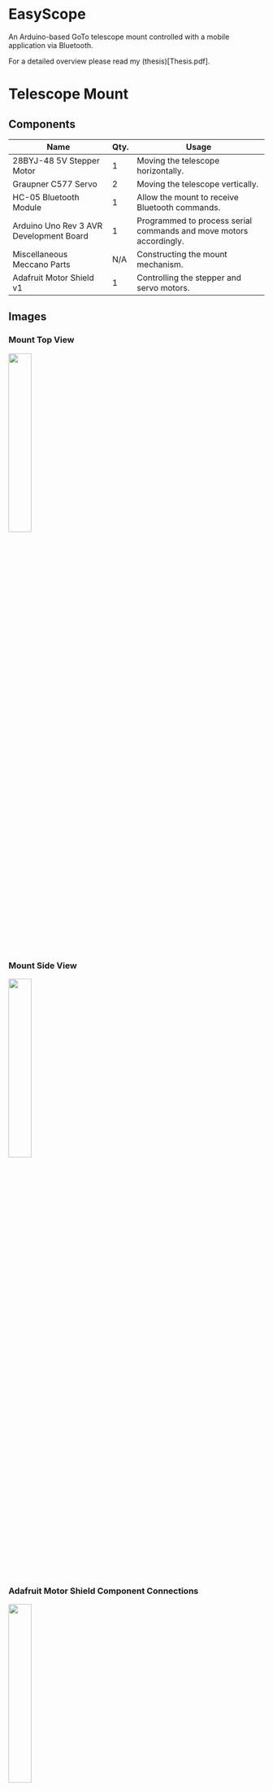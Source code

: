 # EasyScope
An Arduino-based GoTo telescope mount controlled with a mobile application via Bluetooth.

For a detailed overview please read my (thesis)[Thesis.pdf].

# Telescope Mount
## Components
| **Name**                                | **Qty.** | **Usage**                                                          |
| --------------------------------------- | -------- | ------------------------------------------------------------------ |
| 28BYJ-48 5V Stepper Motor               | 1        | Moving the telescope horizontally.                                 |
| Graupner C577 Servo                     | 2        | Moving the telescope vertically.                                   |
| HC-05 Bluetooth Module                  | 1        | Allow the mount to receive Bluetooth commands.                     |
| Arduino Uno Rev 3 AVR Development Board | 1        | Programmed to process serial commands and move motors accordingly. |
| Miscellaneous Meccano Parts             | N/A      | Constructing the mount mechanism.                                  |
| Adafruit Motor Shield v1                | 1        | Controlling the stepper and servo motors.                          |

## Images
### Mount Top View
<img src="https://github.com/JamesClarke01/EasyScope/blob/master/Images/MountTopView.jpg" width="30%">

### Mount Side View
<img src="https://github.com/JamesClarke01/EasyScope/blob/master/Images/MountSideView.jpg" width="30%">

### Adafruit Motor Shield Component Connections
<img src="https://github.com/JamesClarke01/EasyScope/blob/master/Images/AdashieldHighlightCrop.jpg" width="30%">


